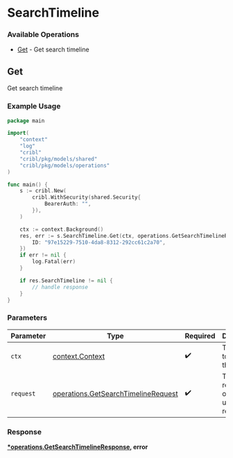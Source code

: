 # SearchTimeline

### Available Operations

* [Get](#get) - Get search timeline

## Get

Get search timeline

### Example Usage

```go
package main

import(
	"context"
	"log"
	"cribl"
	"cribl/pkg/models/shared"
	"cribl/pkg/models/operations"
)

func main() {
    s := cribl.New(
        cribl.WithSecurity(shared.Security{
            BearerAuth: "",
        }),
    )

    ctx := context.Background()
    res, err := s.SearchTimeline.Get(ctx, operations.GetSearchTimelineRequest{
        ID: "97e15229-7510-4da8-8312-292cc61c2a70",
    })
    if err != nil {
        log.Fatal(err)
    }

    if res.SearchTimeline != nil {
        // handle response
    }
}
```

### Parameters

| Parameter                                                                                  | Type                                                                                       | Required                                                                                   | Description                                                                                |
| ------------------------------------------------------------------------------------------ | ------------------------------------------------------------------------------------------ | ------------------------------------------------------------------------------------------ | ------------------------------------------------------------------------------------------ |
| `ctx`                                                                                      | [context.Context](https://pkg.go.dev/context#Context)                                      | :heavy_check_mark:                                                                         | The context to use for the request.                                                        |
| `request`                                                                                  | [operations.GetSearchTimelineRequest](../../models/operations/getsearchtimelinerequest.md) | :heavy_check_mark:                                                                         | The request object to use for the request.                                                 |


### Response

**[*operations.GetSearchTimelineResponse](../../models/operations/getsearchtimelineresponse.md), error**


